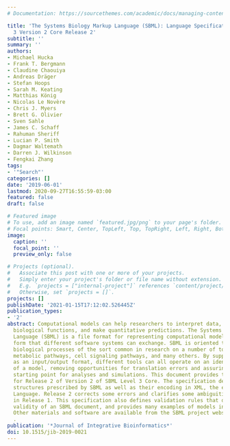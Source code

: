 ```yaml
---
# Documentation: https://sourcethemes.com/academic/docs/managing-content/

title: 'The Systems Biology Markup Language (SBML): Language Specification for Level
  3 Version 2 Core Release 2'
subtitle: ''
summary: ''
authors:
- Michael Hucka
- Frank T. Bergmann
- Claudine Chaouiya
- Andreas Dräger
- Stefan Hoops
- Sarah M. Keating
- Matthias König
- Nicolas Le Novère
- Chris J. Myers
- Brett G. Olivier
- Sven Sahle
- James C. Schaff
- Rahuman Sheriff
- Lucian P. Smith
- Dagmar Waltemath
- Darren J. Wilkinson
- Fengkai Zhang
tags:
- '"Search"'
categories: []
date: '2019-06-01'
lastmod: 2020-09-27T16:55:59-03:00
featured: false
draft: false

# Featured image
# To use, add an image named `featured.jpg/png` to your page's folder.
# Focal points: Smart, Center, TopLeft, Top, TopRight, Left, Right, BottomLeft, Bottom, BottomRight.
image:
  caption: ''
  focal_point: ''
  preview_only: false

# Projects (optional).
#   Associate this post with one or more of your projects.
#   Simply enter your project's folder or file name without extension.
#   E.g. `projects = ["internal-project"]` references `content/project/deep-learning/index.md`.
#   Otherwise, set `projects = []`.
projects: []
publishDate: '2021-01-15T17:12:02.526445Z'
publication_types:
- '2'
abstract: Computational models can help researchers to interpret data, understand
  biological functions, and make quantitative predictions. The Systems Biology Markup
  Language (SBML) is a file format for representing computational models in a declarative
  form that different software systems can exchange. SBML is oriented towards describing
  biological processes of the sort common in research on a number of topics, including
  metabolic pathways, cell signaling pathways, and many others. By supporting SBML
  as an input/output format, different tools can all operate on an identical representation
  of a model, removing opportunities for translation errors and assuring a common
  starting point for analyses and simulations. This document provides the specification
  for Release 2 of Version 2 of SBML Level 3 Core. The specification defines the data
  structures prescribed by SBML as well as their encoding in XML, the eXtensible Markup
  Language. Release 2 corrects some errors and clarifies some ambiguities discovered
  in Release 1. This specification also defines validation rules that determine the
  validity of an SBML document, and provides many examples of models in SBML form.
  Other materials and software are available from the SBML project website at http://sbml.org/
  .
publication: '*Journal of Integrative Bioinformatics*'
doi: 10.1515/jib-2019-0021
---
```


